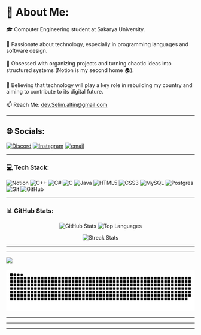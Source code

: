 # 💫 About Me:
🎓 Computer Engineering student at Sakarya University.<br><br>🧠 Passionate about technology, especially in programming languages and software design.<br><br>📌 Obsessed with organizing projects and turning chaotic ideas into structured systems (Notion is my second home 🏠).<br><br>💪 Believing that technology will play a key role in rebuilding my country and aiming to contribute to its digital future.<br><br>📫  Reach Me: dev.Selim.altin@gmail.com 

<hr/>

## 🌐 Socials:
[![Discord](https://img.shields.io/badge/Discord-%237289DA.svg?logo=discord&logoColor=white)](https://discord.gg/selam1062) [![Instagram](https://img.shields.io/badge/Instagram-%23E4405F.svg?logo=Instagram&logoColor=white)](https://instagram.com/s.la55m) [![email](https://img.shields.io/badge/Email-D14836?logo=gmail&logoColor=white)](mailto:dev.selim.altin@gmail.com) 

<hr/>

### 💻 Tech Stack:
![Notion](https://img.shields.io/badge/Notion-%23000000.svg?style=plastic&logo=notion&logoColor=white) ![C++](https://img.shields.io/badge/c++-%2300599C.svg?style=plastic&logo=c%2B%2B&logoColor=white) ![C#](https://img.shields.io/badge/c%23-%23239120.svg?style=plastic&logo=csharp&logoColor=white) ![C](https://img.shields.io/badge/c-%2300599C.svg?style=plastic&logo=c&logoColor=white) ![Java](https://img.shields.io/badge/java-%23ED8B00.svg?style=plastic&logo=openjdk&logoColor=white) ![HTML5](https://img.shields.io/badge/html5-%23E34F26.svg?style=plastic&logo=html5&logoColor=white) ![CSS3](https://img.shields.io/badge/css3-%231572B6.svg?style=plastic&logo=css3&logoColor=white)  ![MySQL](https://img.shields.io/badge/mysql-4479A1.svg?style=plastic&logo=mysql&logoColor=white) ![Postgres](https://img.shields.io/badge/postgres-%23316192.svg?style=plastic&logo=postgresql&logoColor=white)  ![Git](https://img.shields.io/badge/git-%23F05033.svg?style=plastic&logo=git&logoColor=white) ![GitHub](https://img.shields.io/badge/github-%23121011.svg?style=plastic&logo=github&logoColor=white) 

<hr/>


<!-- Proudly created with GPRM ( https://gprm.itsvg.in ) -->


### 📊 GitHub Stats:

<p align="center">
  <img src="https://github-readme-stats.vercel.app/api?username=SelimAltn&show_icons=true&theme=transparent&hide_border=true&include_all_commits=true&count_private=true" alt="GitHub Stats" />
  <img src="https://github-readme-stats.vercel.app/api/top-langs/?username=SelimAltn&theme=transparent&hide_border=true&include_all_commits=true&count_private=true&layout=compact" alt="Top Languages" />
</p>

<p align="center">
  <img src="https://nirzak-streak-stats.vercel.app/?user=SelimAltn&theme=transparent&hide_border=true" alt="Streak Stats" />
</p>

<hr/>

---
[![](https://visitcount.itsvg.in/api?id=SelimAltn&icon=0&color=0)](https://visitcount.itsvg.in)


<picture>
  <source media="(prefers-color-scheme: dark)" srcset="https://raw.githubusercontent.com/SelimAltn/SelimAltn/output/github-snake-dark.svg" />
  <source media="(prefers-color-scheme: light)" srcset="https://raw.githubusercontent.com/SelimAltn/SelimAltn/output/github-snake.svg" />
  <img alt="github-snake" src="https://raw.githubusercontent.com/SelimAltn/SelimAltn/output/github-snake.svg" />
</picture>
<hr/><hr/><hr/>


<!-- Proudly created with GPRM ( https://gprm.itsvg.in ) -->


